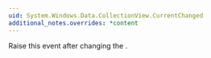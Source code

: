 ```yaml
---
uid: System.Windows.Data.CollectionView.CurrentChanged
additional_notes.overrides: *content
---
```


<p>Raise this event after changing the <xref href="System.Windows.Data.CollectionView.CurrentItem"></xref>.</p>


